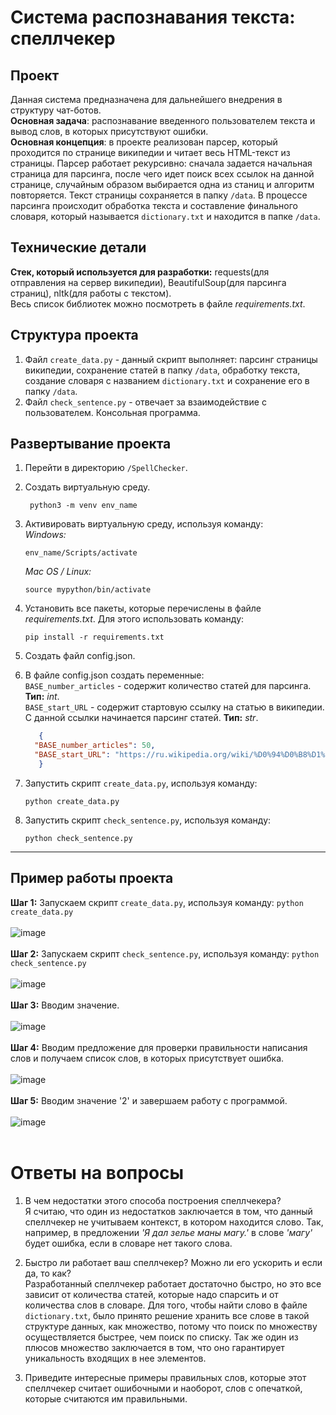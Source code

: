 # Система распознавания текста: спеллчекер

## Проект

Данная система предназначена для дальнейшего внедрения в структуру чат-ботов. <br> 
__Основная задача__: распознавание введенного пользователем текста и вывод слов, в которых присутствуют ошибки. <br>
__Основная концепция__: в проекте реализован парсер, который проходится по странице википедии и читает весь HTML-текст из страницы. Парсер работает рекурсивно: сначала задается начальная страница для парсинга, 
после чего идет поиск всех ссылок на данной странице, случайным образом выбирается одна из станиц и алгоритм повторяется. 
Текст страницы сохраняется в папку ```/data```. В процессе парсинга происходит обработка текста и составление финального словаря, 
который называется ```dictionary.txt``` и находится в папке ```/data```.

## Технические детали

__Стек, который используется для разработки:__ requests(для отправления на сервер википедии), BeautifulSoup(для парсинга страниц), nltk(для работы с текстом).<br>
Весь список библиотек можно посмотреть в файле _requirements.txt_.

## Структура проекта

1. Файл ```create_data.py``` - данный скрипт выполняет: парсинг страницы википедии, сохранение статей в папку ```/data```, обработку текста, создание словаря с названием ```dictionary.txt``` и сохранение его в папку ```/data```.<br>
2. Файл ```check_sentence.py``` - отвечает за взаимодействие с пользователем. Консольная программа.

## Развертывание проекта

1. Перейти в директорию ```/SpellChecker```. 
2. Создать виртуальную среду. 
   ```
    python3 -m venv env_name
   ```
3. Активировать виртуальную среду, используя команду:<br>
   _Windows:_
   ``` 
   env_name/Scripts/activate
   ```
   _Mac OS / Linux:_
   ``` 
   source mypython/bin/activate
   ```
   
4. Установить все пакеты, которые перечислены в файле _requirements.txt_. Для этого использовать команду:
   ```
   pip install -r requirements.txt
   ```
5. Создать файл config.json.

6. В файле config.json создать переменные:<br>
   ```BASE_number_articles``` - содержит количество статей для парсинга. __Тип:__ _int_.<br>
   ```BASE_start_URL``` - содержит стартовую ссылку на статью в википедии. С данной ссылки начинается парсинг статей. __Тип:__ _str_.
   ```json
      {
     "BASE_number_articles": 50,
     "BASE_start_URL": "https://ru.wikipedia.org/wiki/%D0%94%D0%B8%D1%81%D0%BA%D0%BE%D0%B3%D1%80%D0%B0%D1%84%D0%B8%D1%8F_%D0%9A%D1%8D%D1%82%D0%B8_%D0%9F%D0%B5%D1%80%D1%80%D0%B8"
      }
   ```
   
7. Запустить скрипт ```create_data.py```, используя команду:<br>
   ```
   python create_data.py
   ```
8. Запустить скрипт ```check_sentence.py```, используя команду:<br>
   ```
   python check_sentence.py
   ```
***
## Пример работы проекта

__Шаг 1:__ Запускаем скрипт ```create_data.py```, используя команду: ```python create_data.py```<br><br>
![image](https://user-images.githubusercontent.com/73431786/117779794-b1c79000-b247-11eb-8f03-179926245877.png)<br><br>
__Шаг 2:__ Запускаем скрипт ```check_sentence.py```, используя команду: ```python check_sentence.py```<br><br>
![image](https://user-images.githubusercontent.com/73431786/117780408-45995c00-b248-11eb-92b2-f7ecb87aa245.png)<br><br>
__Шаг 3:__ Вводим значение.<br><br>
![image](https://user-images.githubusercontent.com/73431786/117780602-75486400-b248-11eb-9e34-c59b47e58642.png)<br><br>
__Шаг 4:__ Вводим предложение для проверки правильности написания слов и получаем список слов, в которых присутствует ошибка.<br><br>
![image](https://user-images.githubusercontent.com/73431786/117780835-a9238980-b248-11eb-80b0-155245127aa2.png)<br><br>
__Шаг 5:__ Вводим значение '2' и завершаем работу с программой.<br><br>
![image](https://user-images.githubusercontent.com/73431786/117781122-f869ba00-b248-11eb-954d-34e9197d115f.png)<br><br>

# Ответы на вопросы
1. В чем недостатки этого способа построения спеллчекера? <br>
   Я считаю, что один из недостатков заключается в том, что данный спеллчекер не учитываем контекст, в котором находится слово. Так,
   например, в предложении _'Я дал зелье маны магу.'_ в слове _'магу'_ будет ошибка, если в словаре нет такого слова.
   
2. Быстро ли работает ваш спеллчекер? Можно ли его ускорить и если да, то как? <br>
   Разработанный спеллчекер работает достаточно быстро, но это все зависит от количества статей, которые надо спарсить и от количества слов в словаре.
   Для того, чтобы найти слово в файле ```dictionary.txt```, было принято решение хранить все слове в такой структуре данных, как множество, потому что поиск по множеству осуществляется быстрее, чем поиск по списку.
   Так же один из плюсов множество заключается в том, что оно гарантирует уникальность входящих в нее элементов.
   
3. Приведите интересные примеры правильных слов, которые этот спеллчекер считает ошибочными и наоборот, слов с опечаткой, которые считаются им правильными.
   